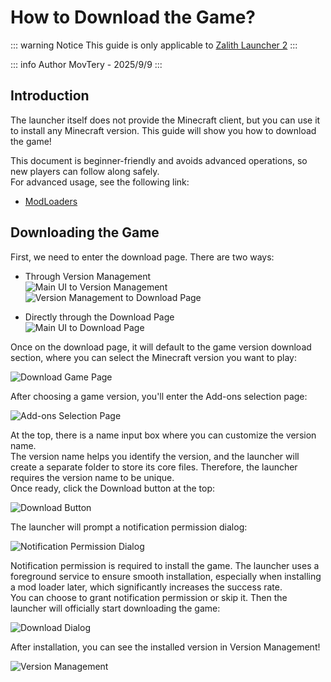 # How to Download the Game?

::: warning Notice
This guide is only applicable to [Zalith Launcher 2](/docs/projects/zl2)
:::

::: info Author
MovTery - 2025/9/9
:::

## Introduction
The launcher itself does not provide the Minecraft client, but you can use it to install any Minecraft version. This guide will show you how to download the game!  

This document is beginner-friendly and avoids advanced operations, so new players can follow along safely.  
For advanced usage, see the following link:  

- [ModLoaders](/docs/help/modloader.md)

## Downloading the Game
First, we need to enter the download page. There are two ways:

- Through Version Management  
![Main UI to Version Management](/en/docs/download_game/to_versions.jpg)  
![Version Management to Download Page](/en/docs/download_game/to_downloads.jpg)

- Directly through the Download Page  
![Main UI to Download Page](/en/docs/to_downloads.jpg)

Once on the download page, it will default to the game version download section, where you can select the Minecraft version you want to play:  

![Download Game Page](/en/docs/download_game/download_game_screen.jpg)  

After choosing a game version, you'll enter the Add-ons selection page:  

![Add-ons Selection Page](/en/docs/addons.jpg)  

At the top, there is a name input box where you can customize the version name.  
The version name helps you identify the version, and the launcher will create a separate folder to store its core files. Therefore, the launcher requires the version name to be unique.  
Once ready, click the Download button at the top:  

![Download Button](/en/docs/download_game/start_install.jpg)  

The launcher will prompt a notification permission dialog:  

![Notification Permission Dialog](/en/docs/download_game/notification_permission.jpg)

Notification permission is required to install the game. The launcher uses a foreground service to ensure smooth installation, especially when installing a mod loader later, which significantly increases the success rate.  
You can choose to grant notification permission or skip it. Then the launcher will officially start downloading the game:  

![Download Dialog](/en/docs/download_game/download_game_dialog.jpg)

After installation, you can see the installed version in Version Management!  

![Version Management](/en/docs/download_game/versions.jpg)
